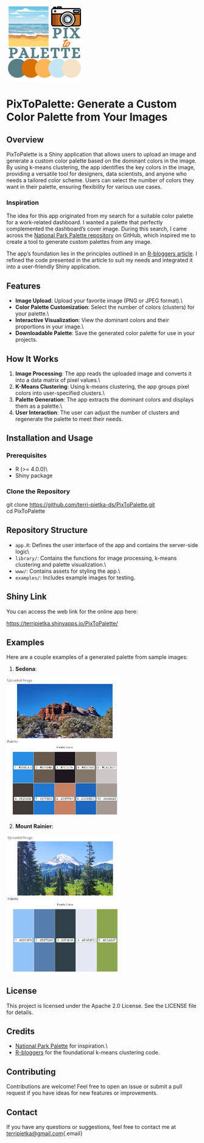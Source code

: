 <img src="images/PixToPalette.png" width="200">

# **PixToPalette: Generate a Custom Color Palette from Your Images**

## **Overview**

PixToPalette is a Shiny application that allows users to upload an image and generate a custom color palette based on the dominant colors in the image. By using k-means clustering, the app identifies the key colors in the image, providing a versatile tool for designers, data scientists, and anyone who needs a tailored color scheme. Users can select the number of colors they want in their palette, ensuring flexibility for various use cases.

### **Inspiration**

The idea for this app originated from my search for a suitable color palette for a work-related dashboard. I wanted a palette that perfectly complemented the dashboard’s cover image. During this search, I came across the [National Park Palette repository](https://github.com/kevinsblake/NatParksPalettes) on GitHub, which inspired me to create a tool to generate custom palettes from any image.

The app’s foundation lies in the principles outlined in an [R-bloggers article](https://www.r-bloggers.com/2018/11/utilizing-k-means-to-extract-colours-from-your-favourite-images/). I refined the code presented in the article to suit my needs and integrated it into a user-friendly Shiny application.

## **Features**

-   **Image Upload**: Upload your favorite image (PNG or JPEG format).\
-   **Color Palette Customization**: Select the number of colors (clusters) for your palette.\
-   **Interactive Visualization**: View the dominant colors and their proportions in your image.\
-   **Downloadable Palette**: Save the generated color palette for use in your projects.

## **How It Works**

1.  **Image Processing**: The app reads the uploaded image and converts it into a data matrix of pixel values.\
2.  **K-Means Clustering**: Using k-means clustering, the app groups pixel colors into user-specified clusters.\
3.  **Palette Generation**: The app extracts the dominant colors and displays them as a palette.\
4.  **User Interaction**: The user can adjust the number of clusters and regenerate the palette to meet their needs.

## **Installation and Usage**

### **Prerequisites**

-   R (\>= 4.0.0)\
-   Shiny package

### **Clone the Repository**

git clone <https://github.com/terri-pietka-ds/PixToPalette.git>\
cd PixToPalette

## **Repository Structure**

-   `app.R`: Defines the user interface of the app and contains the server-side logic\
-   `library/`: Contains the functions for image processing, k-means clustering and palette visualization.\
-   `www/`: Contains assets for styling the app.\
-   `examples/`: Includes example images for testing.

## **Shiny Link**

You can access the web link for the online app here:

<https://terripietka.shinyapps.io/PixToPalette/>

## **Examples**

Here are a couple examples of a generated palette from sample images:

1.  **Sedona**:

<img src="images/sedona.png" width="300">

2.  **Mount Rainier**:

<img src="images/rainier.png" width="300">

## **License**

This project is licensed under the Apache 2.0 License. See the LICENSE file for details.

## **Credits**

-   [National Park Palette](https://github.com/kevinsblake/NatParksPalettes) for inspiration.\
-   [R-bloggers](https://www.r-bloggers.com/2018/11/utilizing-k-means-to-extract-colours-from-your-favourite-images/) for the foundational k-means clustering code.

## **Contributing**

Contributions are welcome! Feel free to open an issue or submit a pull request if you have ideas for new features or improvements.

## **Contact**

If you have any questions or suggestions, feel free to contact me at [terripietka\@gmail.com](mailto:terripietka@gmail.com){.email}
